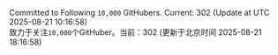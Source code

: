 Committed to Following `10,000` GitHubers. Current: <!-- FOLLOWING_COUNT -->302<!-- FOLLOWING_COUNT --> (Update at UTC <!-- LAST_UPDATED -->2025-08-21 10:16:58<!-- LAST_UPDATED -->)<br>
致力于关注`10,000`个GitHuber。当前：<!-- FOLLOWING_COUNT -->302<!-- FOLLOWING_COUNT --> (更新于北京时间 <!-- LAST_UPDATED_CST -->2025-08-21 18:16:58<!-- LAST_UPDATED_CST -->)
